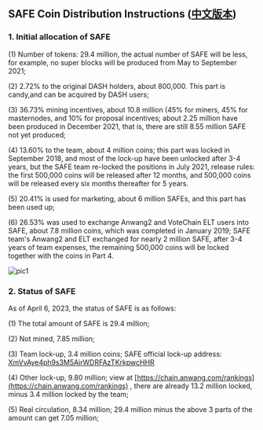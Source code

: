 ## SAFE Coin Distribution Instructions  ([中文版本](https://github.com/SAFE-anwang/safe/blob/master/safe-docs/safe-distribution-cn.md))


### 1. Initial allocation of SAFE  

(1) Number of tokens: 29.4 million, the actual number of SAFE will be less, for example, no super blocks will be produced from May to September 2021;  

(2) 2.72% to the original DASH holders, about 800,000. This part is candy,and can be acquired by DASH users;  

(3) 36.73% mining incentives, about 10.8 million (45% for miners, 45% for masternodes, and 10% for proposal incentives; about 2.25 million have been produced in December 2021, that is, there are still 8.55 million SAFE not yet produced;  

(4) 13.60% to the team, about 4 million coins; this part was locked in September 2018, and most of the lock-up have been unlocked after 3-4 years, but the SAFE team re-locked the positions in July 2021, release rules: the first 500,000 coins will be released after 12 months, and 500,000 coins will be released every six months thereafter for 5 years.

(5) 20.41% is used for marketing, about 6 million SAFEs, and this part has been used up;    

(6) 26.53% was used to exchange Anwang2 and VoteChain ELT users into SAFE, about 7.8 million coins, which was completed in January 2019; SAFE team's Anwang2 and ELT exchanged for nearly 2 million SAFE, after 3-4 years of team expenses, the remaining 500,000 coins will be locked together with the coins in Part 4.  

![pic1](https://github.com/SAFE-anwang/safe/blob/master/safe-docs/img/pic1.png)

### 2. Status of SAFE
As of April 6, 2023, the status of SAFE is as follows:

(1) The total amount of SAFE is 29.4 million;

(2) Not mined, 7.85 million;

(3) Team lock-up, 3.4 million coins; SAFE official lock-up address: [XmVvAye4ph9s3M5AjrWDRFAzTKrkpwcHHR](https://chain.anwang.com/address/XmVvAye4ph9s3M5AjrWDRFAzTKrkpwcHHR)

(4) Other lock-up, 9.80 million; view at [https://chain.anwang.com/rankings](https://chain.anwang.com/rankings) , there are already 13.2 million locked, minus 3.4 million locked by the team;

(5) Real circulation, 8.34 million; 29.4 million minus the above 3 parts of the amount can get 7.05 million;

